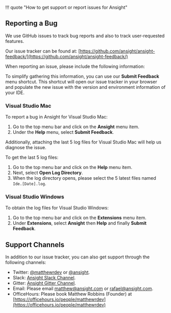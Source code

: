 !!! quote "How to get support or report issues for Ansight"

## Reporting a Bug

We use GitHub issues to track bug reports and also to track user-requested features.

Our issue tracker can be found at: [https://github.com/ansight/ansight-feedback/](https://github.com/ansight/ansight-feedback/)

When reporting an issue, please include the following information:

To simplify gathering this information, you can use our **Submit Feedback** menu shortcut. This shortcut will open our issue tracker in your browser and populate the new issue with the version and environment information of your IDE.

### Visual Studio Mac

To report a bug in Ansight for Visual Studio Mac:

 1. Go to the top menu bar and click on the **Ansight** menu item.
 2. Under the **Help** menu, select **Submit Feedback**.

Additionally, attaching the last 5 log files for Visual Studio Mac will help us diagnose the issue.

To get the last 5 log files:

 1. Go to the top menu bar and click on the **Help** menu item.
 2. Next, select **Open Log Directory**.
 3. When the log directory opens, please select the 5 latest files named `Ide.[Date].log`.

### Visual Studio Windows

To obtain the log files for Visual Studio Windows:

 1. Go to the top menu bar and click on the **Extensions** menu item.
 2. Under **Extensions**, select **Ansight** then **Help** and finally **Submit Feedback**.

## Support Channels

In addition to our issue tracker, you can also get support through the following channels:

* Twitter: [@matthewrdev](https://twitter.com/matthewrdev) or [@ansight](https://twitter.com/fractor).
* Slack: [Ansight Slack Channel](https://xamarinchat.slack.com/archives/ansight).
* Gitter: [Ansight Gitter Channel](https://gitter.im/ansight/Lobby#).
* Email: Please email [matthew@ansight.com](mailto:matthew@ansight.com) or [rafael@ansight.com](mailto:rafael@ansight.com).
* OfficeHours: Please book Matthew Robbins (Founder) at [https://officehours.io/people/matthewrdev](https://officehours.io/people/matthewrdev)
